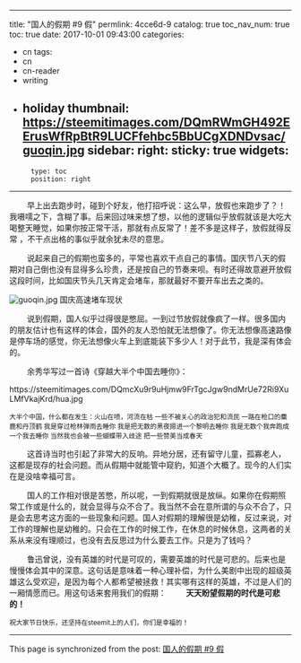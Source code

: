 
---
title: "国人的假期  #9 假"
permlink: 4cce6d-9
catalog: true
toc_nav_num: true
toc: true
date: 2017-10-01 09:43:00
categories:
- cn
tags:
- cn
- cn-reader
- writing
- holiday
thumbnail: https://steemitimages.com/DQmRWmGH492EErusWfRpBtR9LUCFfehbc5BbUCgXDNDvsac/guoqin.jpg
sidebar:
    right:
        sticky: true
widgets:
    -
        type: toc
        position: right
---


&nbsp;&nbsp;&nbsp;&nbsp;&nbsp;&nbsp;&nbsp;&nbsp;早上出去跑步时，碰到个好友，他打招呼说：这么早，放假也来跑步了？！我嗫嚅之下，含糊了事。后来回过味来想了想，以他的逻辑似乎放假就该是大吃大喝整天睡觉，如果你按正常干活，那就有点反常了！差不多是这样子，放假就得反常 ，不干点出格的事似乎就余犹未尽的意思。

&nbsp;&nbsp;&nbsp;&nbsp;&nbsp;&nbsp;&nbsp;&nbsp;说起来自己的假期也蛮多的，平常也喜欢干点自己的事情。国庆节八天的假期对自己倒也没有显得多么珍贵，还是按自己的节奏来呗。有时还得故意避开放假这段时间，比如国庆节头几天肯定会堵车，那就最好不要开车出去之类的。

![guoqin.jpg](https://steemitimages.com/DQmRWmGH492EErusWfRpBtR9LUCFfehbc5BbUCgXDNDvsac/guoqin.jpg)
国庆高速堵车现状

&nbsp;&nbsp;&nbsp;&nbsp;&nbsp;&nbsp;&nbsp;&nbsp;说到假期，国人似乎过得很是憋屈。一到过节放假就像疯了一样。很多国内的朋友估计也有这样的体会，国外的友人恐怕就无法想像了。你无法想像高速路像是停车场的感觉，你无法想像火车上到底能装下多少人！对于此节，我是深有体会的。

&nbsp;&nbsp;&nbsp;&nbsp;&nbsp;&nbsp;&nbsp;&nbsp;余秀华写过一首诗《穿越大半个中国去睡你》：

<div class="pull-left">https://steemitimages.com/DQmcXu9r9uHjmw9FrTgcJgw9ndMrUe72Ri9XuLMfVkajKrd/hua.jpg</div>

<sub>大半个中国，什么都在发生：火山在喷，河流在枯
一些不被关心的政治犯和流民
一路在枪口的麋鹿和丹顶鹤
我是穿过枪林弹雨去睡你
我是把无数的黑夜摁进一个黎明去睡你
我是无数个我奔跑成一个我去睡你
当然我也会被一些蝴蝶带入歧途
把一些赞美当成春天</sub>

&nbsp;&nbsp;&nbsp;&nbsp;&nbsp;&nbsp;&nbsp;&nbsp;这首诗当时也引起了非常大的反响。异地分居，还有留守儿童，孤寡老人，这都是现存的社会问题。而从假期中就能管中窥豹，知道个大概了。现今的人们实在是没啥幸福可言。

&nbsp;&nbsp;&nbsp;&nbsp;&nbsp;&nbsp;&nbsp;&nbsp;国人的工作相对很是苦憋，所以呢，一到假期就很是放纵。如果你在假期照常工作或是什么的，就会显得与众不合了。我当然不会在意所谓的与众不合了，只是会去思考这方面的一些现象和问题。国人对假期的理解很是幼稚，反过来说，对工作的理解也是幼稚的。只会在工作的时候工作，在休息的时候休息，这两者的关系从来没有理顺过，也没有去反思过为什么要去工作。只是为了钱吗？

&nbsp;&nbsp;&nbsp;&nbsp;&nbsp;&nbsp;&nbsp;&nbsp;鲁迅曾说，没有英雄的时代是可叹的，需要英雄的时代是可悲的。后来也是慢慢体会其中的深意。这句话是意味着一种心理补偿，为什么美剧中出现的超级英雄这么受欢迎，是因为每个人都希望被拯救！其实哪有这样的英雄，不过是人们的一厢情愿而已。用这句话来套用我们的假期：
&nbsp;&nbsp;&nbsp;&nbsp;&nbsp;&nbsp;&nbsp;&nbsp;**天天盼望假期的时代是可悲的！**

<sub>祝大家节日快乐，还坚持在steemit上的人们，你们是幸福的！</sub>

- - -

This page is synchronized from the post: [国人的假期  #9 假](https://steemit.com/@lemooljiang/4cce6d-9)
